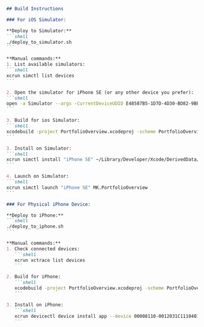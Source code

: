 ````markdown
## Build Instructions

### For iOS Simulator:

**Deploy to Simulator:**
```shell
./deploy_to_simulator.sh
```

**Manual commands:**
1. List available simulators:
```shell
xcrun simctl list devices
```

2. Open the simulator for iPhone SE (or any other device you prefer):
```shell
open -a Simulator --args -CurrentDeviceUDID E48587B5-1D7D-4D30-BD82-9BEC32AD232D
```

3. Build for ios Simulator:
```shell
xcodebuild -project PortfolioOverview.xcodeproj -scheme PortfolioOverview -destination 'platform=iOS Simulator,name=iPhone SE,OS=18.6' build
```

3. Install on Simulator:
```shell
xcrun simctl install "iPhone SE" ~/Library/Developer/Xcode/DerivedData/PortfolioOverview-axycpsnnawmogygxvgpnjlrywwqw/Build/Products/Debug-iphonesimulator/PortfolioOverview.app
```

4. Launch on Simulator:
```shell
xcrun simctl launch "iPhone SE" MK.PortfolioOverview
```

### For Physical iPhone Device:

**Deploy to iPhone:**
```shell
./deploy_to_iphone.sh
```

**Manual commands:**
1. Check connected devices:
   ```shell
   xcrun xctrace list devices
   ```

2. Build for iPhone:
   ```shell
   xcodebuild -project PortfolioOverview.xcodeproj -scheme PortfolioOverview -destination 'platform=iOS,id=00008110-0012031C1110401E' -configuration Debug build
   ```

3. Install on iPhone:
   ```shell
   xcrun devicectl device install app --device 00008110-0012031C1110401E "/Users/martinknoche/Library/Developer/Xcode/DerivedData/PortfolioOverview-axycpsnnawmogygxvgpnjlrywwqw/Build/Products/Debug-iphoneos/PortfolioOverview.app"
   ```
